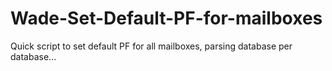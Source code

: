 # Wade-Set-Default-PF-for-mailboxes
Quick script to set default PF for all mailboxes, parsing database per database...
